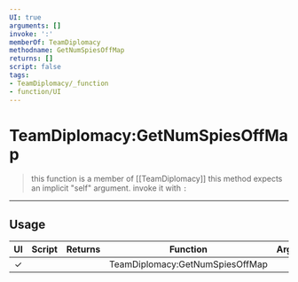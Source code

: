 ```yaml
---
UI: true
arguments: []
invoke: ':'
memberOf: TeamDiplomacy
methodname: GetNumSpiesOffMap
returns: []
script: false
tags:
- TeamDiplomacy/_function
- function/UI
---
```

# TeamDiplomacy:GetNumSpiesOffMap
> this function is a member of [[TeamDiplomacy]]
> this method expects an implicit "self" argument. invoke it with `:`
-----
## Usage
|  UI | Script | Returns | Function | Arguments |
|:---:|:------:|-------:|:--------:|:---------|
|✓| ||TeamDiplomacy:GetNumSpiesOffMap||

